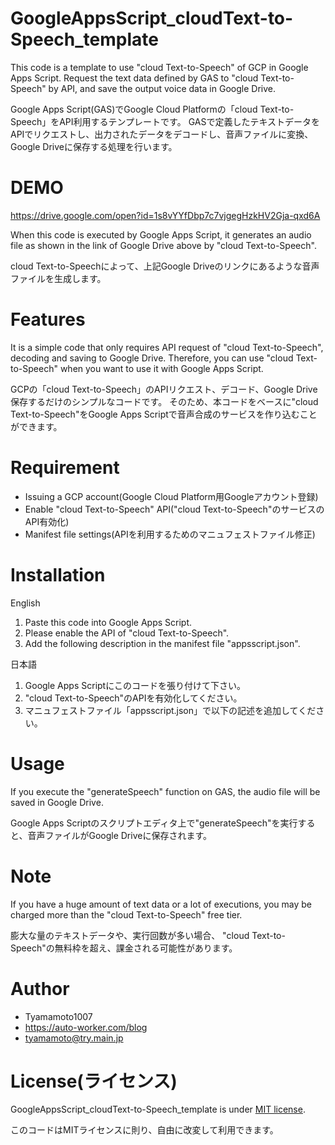 # GoogleAppsScript_cloudText-to-Speech_template
 
This code is a template to use "cloud Text-to-Speech" of GCP in Google Apps Script.
Request the text data defined by GAS to "cloud Text-to-Speech" by API, and save the output voice data in Google Drive.

Google Apps Script(GAS)でGoogle Cloud Platformの「cloud Text-to-Speech」をAPI利用するテンプレートです。
GASで定義したテキストデータをAPIでリクエストし、出力されたデータをデコードし、音声ファイルに変換、Google Driveに保存する処理を行います。

 
# DEMO
 
https://drive.google.com/open?id=1s8vYYfDbp7c7vjgegHzkHV2Gja-qxd6A

When this code is executed by Google Apps Script, it generates an audio file as shown in the link of Google Drive above by "cloud Text-to-Speech".

cloud Text-to-Speechによって、上記Google Driveのリンクにあるような音声ファイルを生成します。
 
# Features
 
It is a simple code that only requires API request of "cloud Text-to-Speech", decoding and saving to Google Drive.
Therefore, you can use "cloud Text-to-Speech" when you want to use it with Google Apps Script.
 
GCPの「cloud Text-to-Speech」のAPIリクエスト、デコード、Google Drive保存するだけのシンプルなコードです。
そのため、本コードをベースに"cloud Text-to-Speech"をGoogle Apps Scriptで音声合成のサービスを作り込むことができます。
 
# Requirement

* Issuing a GCP account(Google Cloud Platform用Googleアカウント登録)
* Enable "cloud Text-to-Speech" API("cloud Text-to-Speech"のサービスのAPI有効化)
* Manifest file settings(APIを利用するためのマニュフェストファイル修正)


# Installation
 
English
1. Paste this code into Google Apps Script.
1. Please enable the API of "cloud Text-to-Speech".
1. Add the following description in the manifest file "appsscript.json".
 
日本語
1. Google Apps Scriptにこのコードを張り付けて下さい。
1. "cloud Text-to-Speech"のAPIを有効化してください。
1. マニュフェストファイル「appsscript.json」で以下の記述を追加してください。
 
# Usage
 
If you execute the "generateSpeech" function on GAS, the audio file will be saved in Google Drive.

Google Apps Scriptのスクリプトエディタ上で"generateSpeech"を実行すると、音声ファイルがGoogle Driveに保存されます。
 
 
# Note
 
If you have a huge amount of text data or a lot of executions, you may be charged more than the "cloud Text-to-Speech" free tier.

膨大な量のテキストデータや、実行回数が多い場合、 "cloud Text-to-Speech"の無料枠を超え、課金される可能性があります。
 
# Author
 
* Tyamamoto1007
* https://auto-worker.com/blog
* tyamamoto@try.main.jp
 
# License(ライセンス)
 
GoogleAppsScript_cloudText-to-Speech_template is under [MIT license](https://en.wikipedia.org/wiki/MIT_License).

このコードはMITライセンスに則り、自由に改変して利用できます。
